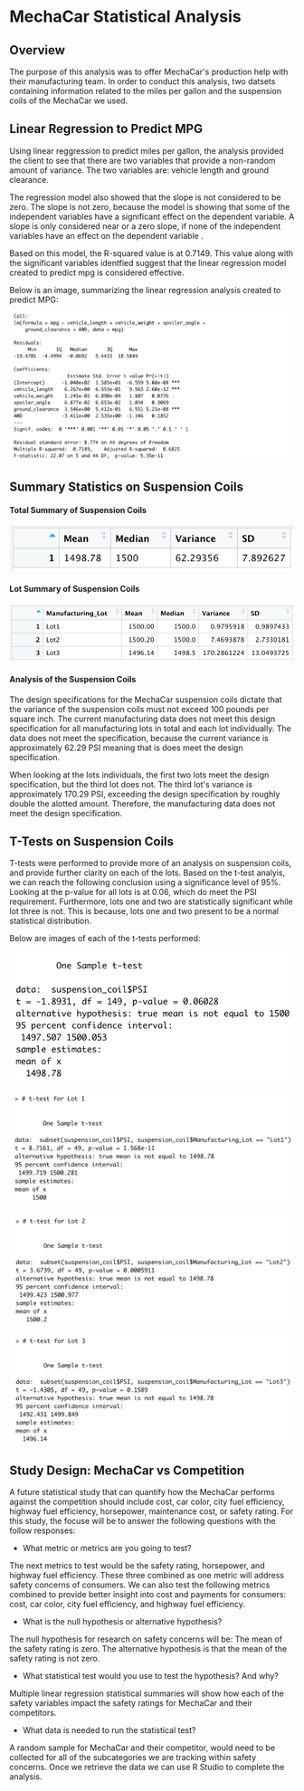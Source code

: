 # MechaCar Statistical Analysis

## Overview

The purpose of this analysis was to offer MechaCar's production help with their manufacturing team. In order to conduct this analysis, two datsets containing information related to the miles per gallon and the suspension coils of the MechaCar we used.

## Linear Regression to Predict MPG

Using linear reggression to predict miles per gallon, the analysis provided the client to see that there are two variables that provide a non-random amount of variance. The two variables are: vehicle length and ground clearance.

The regression model also showed that the slope is not considered to be zero. The slope is not zero, because the model is showing that some of the independent variables have a significant effect on the dependent variable. A slope is only considered near or a zero slope, if none of the independent variables have an effect on the dependent variable .

Based on this model, the R-squared value is at 0.7149. This value along with the significant variables identfied suggest that the linear regression model created to predict mpg is considered effective.

Below is an image, summarizing the linear regression analysis created to predict MPG:

![linear_regression](images/linear_regression.png)

## Summary Statistics on Suspension Coils

#### Total Summary of Suspension Coils
![total_summary](images/total_summary.png)


#### Lot Summary of Suspension Coils
![lot_summary.png](images/lot_summary.png)

#### Analysis of the Suspension Coils
The design specifications for the MechaCar suspension coils dictate that the variance of the suspension coils must not exceed 100 pounds per square inch. The current manufacturing data does not meet this design specification for all manufacturing lots in total and each lot individually. The data does not meet the specification, because the current variance is approximately 62.29 PSI meaning that is does meet the design specification.

When looking at the lots individuals, the first two lots meet the design specification, but the third lot does not. The third lot's variance is approximately 170.29 PSI, exceeding the design specification by roughly double the alotted amount. Therefore, the manufacturing data does not meet the design specification.

## T-Tests on Suspension Coils

T-tests were performed to provide more of an analysis on suspension coils, and provide further clarity on each of the lots. Based on the t-test analyis, we can reach the following conclusion using a significance level of 95%. Looking at the p-value for all lots is at 0.06, which do meet the PSI requirement. Furthermore, lots one and two are statistically significant while lot three is not. This is because, lots one and two present to be a normal statistical distribution.

Below are images of each of the t-tests performed:

![t_all](images/t_all.png)

![lot_one](images/lot_one.png)

![lot_two_three](images/lot_two_three.png)

![lot_three](images/lot_three.png)

## Study Design: MechaCar vs Competition

A future statistical study that can quantify how the MechaCar performs against the competition should include cost, car color, city fuel efficiency, highway fuel efficiency, horsepower, maintenance cost, or safety rating. For this study, the focuse will be to answer the following questions with the follow responses:
* What metric or metrics are you going to test?
 
 The next metrics to test would be the safety rating, horsepower, and highway fuel efficiency. These three combined as one metric will address safety concerns of consumers. We can also test the following metrics combined to provide better insight into cost and payments for consumers: cost, car color, city fuel efficiency, and highway fuel efficiency.
 
* What is the null hypothesis or alternative hypothesis?

The null hypothesis for research on safety concerns will be: The mean of the safety rating is zero. The alternative hypothesis is that the mean of the safety rating is not zero.

* What statistical test would you use to test the hypothesis? And why?

Multiple linear regression statistical summaries will show how each of the safety variables impact the safety ratings for MechaCar and their competitors.

* What data is needed to run the statistical test?

A random sample for MechaCar and their competitor, would need to be collected for all of the subcategories we are tracking within safety concerns. Once we retrieve the data we can use R Studio to complete the analysis.
